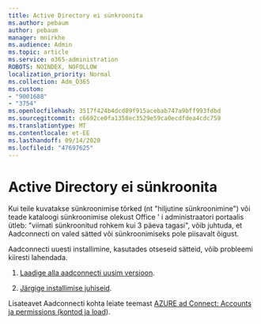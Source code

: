 ```yaml
---
title: Active Directory ei sünkroonita
ms.author: pebaum
author: pebaum
manager: mnirkhe
ms.audience: Admin
ms.topic: article
ms.service: o365-administration
ROBOTS: NOINDEX, NOFOLLOW
localization_priority: Normal
ms.collection: Adm_O365
ms.custom:
- "9001688"
- "3754"
ms.openlocfilehash: 3517f424b4dcd89f915acebab747a9bff993fdbd
ms.sourcegitcommit: c6692ce0fa1358ec3529e59ca0ecdfdea4cdc759
ms.translationtype: MT
ms.contentlocale: et-EE
ms.lasthandoff: 09/14/2020
ms.locfileid: "47697625"
---
```

# <a name="active-directory-not-syncing"></a>Active Directory ei sünkroonita

Kui teile kuvatakse sünkroonimise tõrked (nt "hiljutine sünkroonimine") või teade kataloogi sünkroonimise olekust Office ' i administraatori portaalis ütleb: "viimati sünkroonitud rohkem kui 3 päeva tagasi", võib juhtuda, et Aadconnecti on valed sätted või sünkroonimiseks pole piisavalt õigust.  

Aadconnecti uuesti installimine, kasutades otseseid sätteid, võib probleemi kiiresti lahendada.

1. [Laadige alla aadconnecti uusim versioon](https://go.microsoft.com/fwlink/?LinkId=615771).

2. [Järgige installimise juhiseid](https://docs.microsoft.com/azure/active-directory/hybrid/how-to-connect-install-express).

Lisateavet Aadconnecti kohta leiate teemast [AZURE ad Connect: Accounts ja permissions (kontod ja load](https://docs.microsoft.com/azure/active-directory/hybrid/reference-connect-accounts-permissions)).
